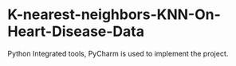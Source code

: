 # K-nearest-neighbors-KNN-On-Heart-Disease-Data
Python Integrated tools, PyCharm is used to implement the project.
